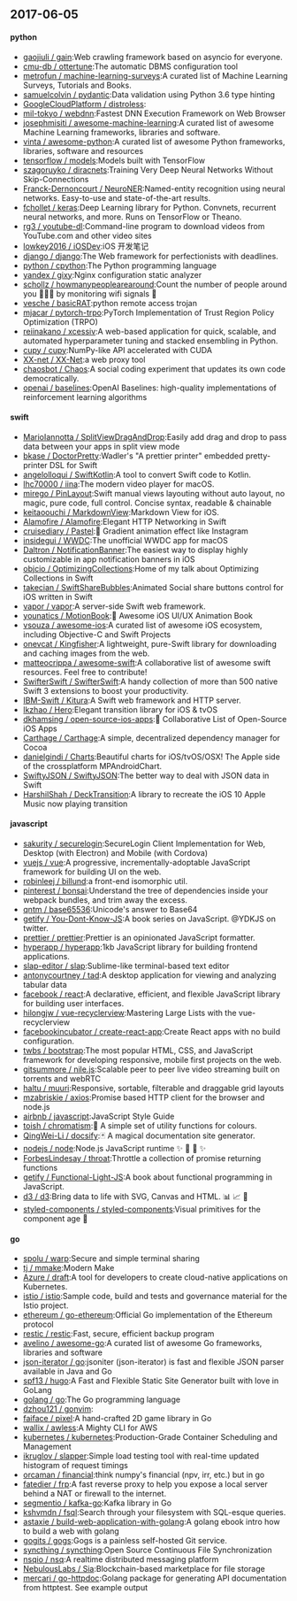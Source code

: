 ## 2017-06-05

#### python
* [gaojiuli / gain](https://github.com/gaojiuli/gain):Web crawling framework based on asyncio for everyone.
* [cmu-db / ottertune](https://github.com/cmu-db/ottertune):The automatic DBMS configuration tool
* [metrofun / machine-learning-surveys](https://github.com/metrofun/machine-learning-surveys):A curated list of Machine Learning Surveys, Tutorials and Books.
* [samuelcolvin / pydantic](https://github.com/samuelcolvin/pydantic):Data validation using Python 3.6 type hinting
* [GoogleCloudPlatform / distroless](https://github.com/GoogleCloudPlatform/distroless):
* [mil-tokyo / webdnn](https://github.com/mil-tokyo/webdnn):Fastest DNN Execution Framework on Web Browser
* [josephmisiti / awesome-machine-learning](https://github.com/josephmisiti/awesome-machine-learning):A curated list of awesome Machine Learning frameworks, libraries and software.
* [vinta / awesome-python](https://github.com/vinta/awesome-python):A curated list of awesome Python frameworks, libraries, software and resources
* [tensorflow / models](https://github.com/tensorflow/models):Models built with TensorFlow
* [szagoruyko / diracnets](https://github.com/szagoruyko/diracnets):Training Very Deep Neural Networks Without Skip-Connections
* [Franck-Dernoncourt / NeuroNER](https://github.com/Franck-Dernoncourt/NeuroNER):Named-entity recognition using neural networks. Easy-to-use and state-of-the-art results.
* [fchollet / keras](https://github.com/fchollet/keras):Deep Learning library for Python. Convnets, recurrent neural networks, and more. Runs on TensorFlow or Theano.
* [rg3 / youtube-dl](https://github.com/rg3/youtube-dl):Command-line program to download videos from YouTube.com and other video sites
* [lowkey2016 / iOSDev](https://github.com/lowkey2016/iOSDev):iOS 开发笔记
* [django / django](https://github.com/django/django):The Web framework for perfectionists with deadlines.
* [python / cpython](https://github.com/python/cpython):The Python programming language
* [yandex / gixy](https://github.com/yandex/gixy):Nginx configuration static analyzer
* [schollz / howmanypeoplearearound](https://github.com/schollz/howmanypeoplearearound):Count the number of people around you 👨‍👨‍👦 by monitoring wifi signals 📡
* [vesche / basicRAT](https://github.com/vesche/basicRAT):python remote access trojan
* [mjacar / pytorch-trpo](https://github.com/mjacar/pytorch-trpo):PyTorch Implementation of Trust Region Policy Optimization (TRPO)
* [reiinakano / xcessiv](https://github.com/reiinakano/xcessiv):A web-based application for quick, scalable, and automated hyperparameter tuning and stacked ensembling in Python.
* [cupy / cupy](https://github.com/cupy/cupy):NumPy-like API accelerated with CUDA
* [XX-net / XX-Net](https://github.com/XX-net/XX-Net):a web proxy tool
* [chaosbot / Chaos](https://github.com/chaosbot/Chaos):A social coding experiment that updates its own code democratically.
* [openai / baselines](https://github.com/openai/baselines):OpenAI Baselines: high-quality implementations of reinforcement learning algorithms

#### swift
* [MarioIannotta / SplitViewDragAndDrop](https://github.com/MarioIannotta/SplitViewDragAndDrop):Easily add drag and drop to pass data between your apps in split view mode
* [bkase / DoctorPretty](https://github.com/bkase/DoctorPretty):Wadler's "A prettier printer" embedded pretty-printer DSL for Swift
* [angelolloqui / SwiftKotlin](https://github.com/angelolloqui/SwiftKotlin):A tool to convert Swift code to Kotlin.
* [lhc70000 / iina](https://github.com/lhc70000/iina):The modern video player for macOS.
* [mirego / PinLayout](https://github.com/mirego/PinLayout):Swift manual views layouting without auto layout, no magic, pure code, full control. Concise syntax, readable & chainable
* [keitaoouchi / MarkdownView](https://github.com/keitaoouchi/MarkdownView):Markdown View for iOS.
* [Alamofire / Alamofire](https://github.com/Alamofire/Alamofire):Elegant HTTP Networking in Swift
* [cruisediary / Pastel](https://github.com/cruisediary/Pastel):🎨 Gradient animation effect like Instagram
* [insidegui / WWDC](https://github.com/insidegui/WWDC):The unofficial WWDC app for macOS
* [Daltron / NotificationBanner](https://github.com/Daltron/NotificationBanner):The easiest way to display highly customizable in app notification banners in iOS
* [objcio / OptimizingCollections](https://github.com/objcio/OptimizingCollections):Home of my talk about Optimizing Collections in Swift
* [takecian / SwiftShareBubbles](https://github.com/takecian/SwiftShareBubbles):Animated Social share buttons control for iOS written in Swift
* [vapor / vapor](https://github.com/vapor/vapor):A server-side Swift web framework.
* [younatics / MotionBook](https://github.com/younatics/MotionBook):📖 Awesome iOS UI/UX Animation Book
* [vsouza / awesome-ios](https://github.com/vsouza/awesome-ios):A curated list of awesome iOS ecosystem, including Objective-C and Swift Projects
* [onevcat / Kingfisher](https://github.com/onevcat/Kingfisher):A lightweight, pure-Swift library for downloading and caching images from the web.
* [matteocrippa / awesome-swift](https://github.com/matteocrippa/awesome-swift):A collaborative list of awesome swift resources. Feel free to contribute!
* [SwifterSwift / SwifterSwift](https://github.com/SwifterSwift/SwifterSwift):A handy collection of more than 500 native Swift 3 extensions to boost your productivity.
* [IBM-Swift / Kitura](https://github.com/IBM-Swift/Kitura):A Swift web framework and HTTP server.
* [lkzhao / Hero](https://github.com/lkzhao/Hero):Elegant transition library for iOS & tvOS
* [dkhamsing / open-source-ios-apps](https://github.com/dkhamsing/open-source-ios-apps):📱 Collaborative List of Open-Source iOS Apps
* [Carthage / Carthage](https://github.com/Carthage/Carthage):A simple, decentralized dependency manager for Cocoa
* [danielgindi / Charts](https://github.com/danielgindi/Charts):Beautiful charts for iOS/tvOS/OSX! The Apple side of the crossplatform MPAndroidChart.
* [SwiftyJSON / SwiftyJSON](https://github.com/SwiftyJSON/SwiftyJSON):The better way to deal with JSON data in Swift
* [HarshilShah / DeckTransition](https://github.com/HarshilShah/DeckTransition):A library to recreate the iOS 10 Apple Music now playing transition

#### javascript
* [sakurity / securelogin](https://github.com/sakurity/securelogin):SecureLogin Client Implementation for Web, Desktop (with Electron) and Mobile (with Cordova)
* [vuejs / vue](https://github.com/vuejs/vue):A progressive, incrementally-adoptable JavaScript framework for building UI on the web.
* [robinleej / billund](https://github.com/robinleej/billund):a front-end isomorphic util.
* [pinterest / bonsai](https://github.com/pinterest/bonsai):Understand the tree of dependencies inside your webpack bundles, and trim away the excess.
* [qntm / base65536](https://github.com/qntm/base65536):Unicode's answer to Base64
* [getify / You-Dont-Know-JS](https://github.com/getify/You-Dont-Know-JS):A book series on JavaScript. @YDKJS on twitter.
* [prettier / prettier](https://github.com/prettier/prettier):Prettier is an opinionated JavaScript formatter.
* [hyperapp / hyperapp](https://github.com/hyperapp/hyperapp):1kb JavaScript library for building frontend applications.
* [slap-editor / slap](https://github.com/slap-editor/slap):Sublime-like terminal-based text editor
* [antonycourtney / tad](https://github.com/antonycourtney/tad):A desktop application for viewing and analyzing tabular data
* [facebook / react](https://github.com/facebook/react):A declarative, efficient, and flexible JavaScript library for building user interfaces.
* [hilongjw / vue-recyclerview](https://github.com/hilongjw/vue-recyclerview):Mastering Large Lists with the vue-recyclerview
* [facebookincubator / create-react-app](https://github.com/facebookincubator/create-react-app):Create React apps with no build configuration.
* [twbs / bootstrap](https://github.com/twbs/bootstrap):The most popular HTML, CSS, and JavaScript framework for developing responsive, mobile first projects on the web.
* [gitsummore / nile.js](https://github.com/gitsummore/nile.js):Scalable peer to peer live video streaming built on torrents and webRTC
* [haltu / muuri](https://github.com/haltu/muuri):Responsive, sortable, filterable and draggable grid layouts
* [mzabriskie / axios](https://github.com/mzabriskie/axios):Promise based HTTP client for the browser and node.js
* [airbnb / javascript](https://github.com/airbnb/javascript):JavaScript Style Guide
* [toish / chromatism](https://github.com/toish/chromatism):🌈 A simple set of utility functions for colours.
* [QingWei-Li / docsify](https://github.com/QingWei-Li/docsify):🃏 A magical documentation site generator.
* [nodejs / node](https://github.com/nodejs/node):Node.js JavaScript runtime ✨ 🐢 🚀 ✨
* [ForbesLindesay / throat](https://github.com/ForbesLindesay/throat):Throttle a collection of promise returning functions
* [getify / Functional-Light-JS](https://github.com/getify/Functional-Light-JS):A book about functional programming in JavaScript.
* [d3 / d3](https://github.com/d3/d3):Bring data to life with SVG, Canvas and HTML. 📊 📈 🎉
* [styled-components / styled-components](https://github.com/styled-components/styled-components):Visual primitives for the component age 💅

#### go
* [spolu / warp](https://github.com/spolu/warp):Secure and simple terminal sharing
* [tj / mmake](https://github.com/tj/mmake):Modern Make
* [Azure / draft](https://github.com/Azure/draft):A tool for developers to create cloud-native applications on Kubernetes.
* [istio / istio](https://github.com/istio/istio):Sample code, build and tests and governance material for the Istio project.
* [ethereum / go-ethereum](https://github.com/ethereum/go-ethereum):Official Go implementation of the Ethereum protocol
* [restic / restic](https://github.com/restic/restic):Fast, secure, efficient backup program
* [avelino / awesome-go](https://github.com/avelino/awesome-go):A curated list of awesome Go frameworks, libraries and software
* [json-iterator / go](https://github.com/json-iterator/go):jsoniter (json-iterator) is fast and flexible JSON parser available in Java and Go
* [spf13 / hugo](https://github.com/spf13/hugo):A Fast and Flexible Static Site Generator built with love in GoLang
* [golang / go](https://github.com/golang/go):The Go programming language
* [dzhou121 / gonvim](https://github.com/dzhou121/gonvim):
* [faiface / pixel](https://github.com/faiface/pixel):A hand-crafted 2D game library in Go
* [wallix / awless](https://github.com/wallix/awless):A Mighty CLI for AWS
* [kubernetes / kubernetes](https://github.com/kubernetes/kubernetes):Production-Grade Container Scheduling and Management
* [ikruglov / slapper](https://github.com/ikruglov/slapper):Simple load testing tool with real-time updated histogram of request timings
* [orcaman / financial](https://github.com/orcaman/financial):think numpy's financial (npv, irr, etc.) but in go
* [fatedier / frp](https://github.com/fatedier/frp):A fast reverse proxy to help you expose a local server behind a NAT or firewall to the internet.
* [segmentio / kafka-go](https://github.com/segmentio/kafka-go):Kafka library in Go
* [kshvmdn / fsql](https://github.com/kshvmdn/fsql):Search through your filesystem with SQL-esque queries.
* [astaxie / build-web-application-with-golang](https://github.com/astaxie/build-web-application-with-golang):A golang ebook intro how to build a web with golang
* [gogits / gogs](https://github.com/gogits/gogs):Gogs is a painless self-hosted Git service.
* [syncthing / syncthing](https://github.com/syncthing/syncthing):Open Source Continuous File Synchronization
* [nsqio / nsq](https://github.com/nsqio/nsq):A realtime distributed messaging platform
* [NebulousLabs / Sia](https://github.com/NebulousLabs/Sia):Blockchain-based marketplace for file storage
* [mercari / go-httpdoc](https://github.com/mercari/go-httpdoc):Golang package for generating API documentation from httptest. See example output
